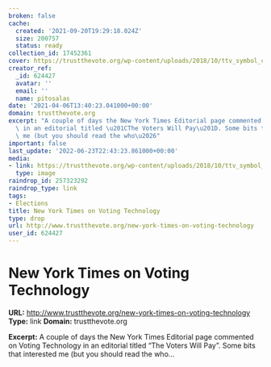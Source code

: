 ```yaml
---
broken: false
cache:
  created: '2021-09-20T19:29:18.024Z'
  size: 200757
  status: ready
collection_id: 17452361
cover: https://trustthevote.org/wp-content/uploads/2018/10/ttv_symbol_color_check.png?w=237
creator_ref:
  _id: 624427
  avatar: ''
  email: ''
  name: pitosalas
date: '2021-04-06T13:40:23.041000+00:00'
domain: trustthevote.org
excerpt: "A couple of days the New York Times Editorial page commented on Voting Technology\
  \ in an editorial titled \u201CThe Voters Will Pay\u201D. Some bits that interested\
  \ me (but you should read the who\u2026"
important: false
last_update: '2022-06-23T22:43:23.861000+00:00'
media:
- link: https://trustthevote.org/wp-content/uploads/2018/10/ttv_symbol_color_check.png?w=237
  type: image
raindrop_id: 257323292
raindrop_type: link
tags:
- Elections
title: New York Times on Voting Technology
type: drop
url: http://www.trustthevote.org/new-york-times-on-voting-technology
user_id: 624427
---
```


# New York Times on Voting Technology

**URL:** http://www.trustthevote.org/new-york-times-on-voting-technology
**Type:** link
**Domain:** trustthevote.org

**Excerpt:** A couple of days the New York Times Editorial page commented on Voting Technology in an editorial titled “The Voters Will Pay”. Some bits that interested me (but you should read the who…
